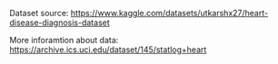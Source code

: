 Dataset source: https://www.kaggle.com/datasets/utkarshx27/heart-disease-diagnosis-dataset

More inforamtion about data: https://archive.ics.uci.edu/dataset/145/statlog+heart
